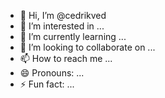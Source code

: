 - 👋 Hi, I’m @cedrikved
- 👀 I’m interested in ...
- 🌱 I’m currently learning ...
- 💞️ I’m looking to collaborate on ...
- 📫 How to reach me ...
- 😄 Pronouns: ...
- ⚡ Fun fact: ...

<!---
cedrikved/cedrikved is a ✨ special ✨ repository because its `README.md` (this file) appears on your GitHub profile.
You can click the Preview link to take a look at your changes.
--->
